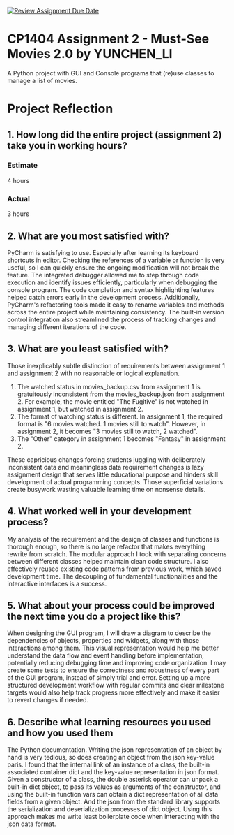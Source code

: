 [![Review Assignment Due Date](https://classroom.github.com/assets/deadline-readme-button-22041afd0340ce965d47ae6ef1cefeee28c7c493a6346c4f15d667ab976d596c.svg)](https://classroom.github.com/a/e0OQHIms)

# CP1404 Assignment 2 - Must-See Movies 2.0 by YUNCHEN_LI

A Python project with GUI and Console programs that (re)use classes to manage a list of movies.

# Project Reflection

## 1. How long did the entire project (assignment 2) take you in working hours?

### Estimate

4 hours

### Actual

3 hours

## 2. What are you most satisfied with?

PyCharm is satisfying to use. Especially after learning its keyboard shortcuts in editor. Checking the references of a variable or function is very useful, so I can quickly ensure the ongoing modification will not break the feature. The integrated debugger allowed me to step through code execution and identify issues efficiently, particularly when debugging the console program. The code completion and syntax highlighting features helped catch errors early in the development process. Additionally, PyCharm's refactoring tools made it easy to rename variables and methods across the entire project while maintaining consistency. The built-in version control integration also streamlined the process of tracking changes and managing different iterations of the code.

## 3. What are you least satisfied with?

Those inexplicably subtle distinction of requirements between assignment 1 and assignment 2 with no reasonable or logical explanation.

1. The watched status in movies_backup.csv from assignment 1 is gratuitously inconsistent from the movies_backup.json from assignment 2. For example, the movie entitled "The Fugitive" is not watched in assignment 1, but watched in assignment 2.
2. The format of watching status is different. In assignment 1, the required format is "6 movies watched. 1 movies still to watch". However, in assignment 2, it becomes "3 movies still to watch, 2 watched".
3. The "Other" category in assignment 1 becomes "Fantasy" in assignment 2.

These capricious changes forcing students juggling with deliberately inconsistent data and meaningless data requirement changes is lazy assignment design that serves little educational purpose and hinders skill development of actual programming concepts. Those superficial variations create busywork wasting valuable learning time on nonsense details.

## 4. What worked well in your development process?

My analysis of the requirement and the design of classes and functions is thorough enough, so there is no large refactor that makes everything rewrite from scratch. The modular approach I took with separating concerns between different classes helped maintain clean code structure. I also effectively reused existing code patterns from previous work, which saved development time. The decoupling of fundamental functionalities and the interactive interfaces is a success.

## 5. What about your process could be improved the next time you do a project like this?

When designing the GUI program, I will draw a diagram to describe the dependencies of objects, properties and widgets, along with those interactions among them. This visual representation would help me better understand the data flow and event handling before implementation, potentially reducing debugging time and improving code organization. I may create some tests to ensure the correctness and robustness of every part of the GUI program, instead of simply trial and error. Setting up a more structured development workflow with regular commits and clear milestone targets would also help track progress more effectively and make it easier to revert changes if needed.

## 6. Describe what learning resources you used and how you used them

The Python documentation. Writing the json representation of an object by hand is very tedious, so does creating an object from the json key-value paris. I found that the internal link of an instance of a class, the built-in associated container dict and the key-value representation in json format. Given a constructor of a class, the double asterisk operator can unpack a built-in dict object, to pass its values as arguments of the constructor, and using the built-in function vars can obtain a dict representation of all data fields from a given object. And the json from the standard library supports the serialization and deserialization processes of dict object. Using this approach makes me write least boilerplate code when interacting with the json data format.

